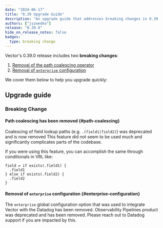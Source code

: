 ```yaml
---
date: "2024-06-17"
title: "0.39 Upgrade Guide"
description: "An upgrade guide that addresses breaking changes in 0.39.0"
authors: ["jszwedko"]
release: "0.39.0"
hide_on_release_notes: false
badges:
  type: breaking change
---
```


Vector's 0.39.0 release includes two **breaking changes**:

1. [Removal of the path coalescing operator](#path-coalescing)
1. [Removal of `enterprise` configuration](#enterprise-configuration)

We cover them below to help you upgrade quickly:

## Upgrade guide

### Breaking Change

#### Path coalescing has been removed {#path-coalescing}

Coalescing of field lookup paths (e.g. `.(field1|field2)`) was deprecated and is now removed This
feature did not seem to be used much and significantly complicates parts of the codebase.

If you were using this feature, you can accomplish the same through conditionals in VRL like:

```vrl
field = if exists(.field1) {
  .field1
} else if exists(.field2) {
  .field2
}
```

#### Removal of `enterprise` configuration {#enterprise-configuration}

The `enterprise` global configuration option that was used to integrate Vector with the Datadog has been removed.
Observability Pipelines product was deprecated and has been removed. Please reach out to Datadog
support if you are impacted by this.
